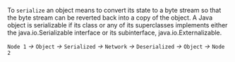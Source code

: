 To `serialize` an object means to convert its state to a byte stream so that the byte stream can be reverted back into a copy of the object.
A Java object is serializable if its class or any of its superclasses implements either the java.io.Serializable interface or its subinterface,
java.io.Externalizable.




`Node 1` *->* `Object` *->* `Serialized` *->* `Network`  *->* `Deserialized` *->* `Object` *->* `Node 2`
